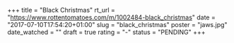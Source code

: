 +++
title = "Black Christmas"
rt_url = "https://www.rottentomatoes.com/m/1002484-black_christmas"
date = "2017-07-10T17:54:20+01:00"
slug = "black_christmas"
poster = "jaws.jpg"
date_watched = ""
draft = true
rating = "-"
status = "PENDING"
+++